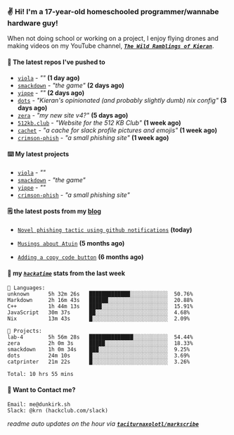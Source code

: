 ### ✌️ Hi! I'm a 17-year-old homeschooled programmer/wannabe hardware guy!

When not doing school or working on a project, I enjoy flying drones and making videos on my YouTube channel, [**_`The Wild Ramblings of Kieran`_**](https://youtube.com/@kieran.rambles).

#### 👷 The latest repos I've pushed to

- [`viola`](https://github.com/taciturnaxolotl/viola) - _""_ **(1 day ago)**
- [`smackdown`](https://github.com/taciturnaxolotl/smackdown) - _"the game"_ **(2 days ago)**
- [`yippe`](https://github.com/taciturnaxolotl/yippe) - _""_ **(2 days ago)**
- [`dots`](https://github.com/taciturnaxolotl/dots) - _"Kieran's opinionated (and probably slightly dumb) nix config"_ **(3 days ago)**
- [`zera`](https://github.com/taciturnaxolotl/zera) - _"my new site v4?"_ **(5 days ago)**
- [`512kb.club`](https://github.com/kevquirk/512kb.club) - _"Website for the 512 KB Club"_ **(1 week ago)**
- [`cachet`](https://github.com/taciturnaxolotl/cachet) - _"a cache for slack profile pictures and emojis"_ **(1 week ago)**
- [`crimson-phish`](https://github.com/taciturnaxolotl/crimson-phish) - _"a small phishing site"_ **(1 week ago)**

#### ⌨️ My latest projects

- [`viola`](https://github.com/taciturnaxolotl/viola) - _""_
- [`smackdown`](https://github.com/taciturnaxolotl/smackdown) - _"the game"_
- [`yippe`](https://github.com/taciturnaxolotl/yippe) - _""_
- [`crimson-phish`](https://github.com/taciturnaxolotl/crimson-phish) - _"a small phishing site"_

#### 🗒️ the latest posts from my [blog](https://dunkirk.sh)

- [`Novel phishing tactic using github notifications`](https://dunkirk.sh/blog/github-phishing/) **(today)**

- [`Musings about Atuin`](https://dunkirk.sh/blog/atuin/) **(5 months ago)**

- [`Adding a copy code button`](https://dunkirk.sh/blog/adding-a-copy-button/) **(6 months ago)**



#### 📡 my [_`hackatime`_](https://waka.hackclub.com) stats from the last week

```text
💾 Languages:
unknown      5h 32m 26s   █████████████░░░░░░░░░░░░  50.76%
Markdown     2h 16m 43s   ██████░░░░░░░░░░░░░░░░░░░  20.88%
C++          1h 44m 13s   ████░░░░░░░░░░░░░░░░░░░░░  15.91%
JavaScript   30m 37s      ██░░░░░░░░░░░░░░░░░░░░░░░  4.68%
Nix          13m 43s      █░░░░░░░░░░░░░░░░░░░░░░░░  2.09%

💼 Projects:
lab-4        5h 56m 28s   ██████████████░░░░░░░░░░░  54.44%
zera         2h 0m 3s     █████░░░░░░░░░░░░░░░░░░░░  18.33%
smackdown    1h 0m 34s    ███░░░░░░░░░░░░░░░░░░░░░░  9.25%
dots         24m 10s      █░░░░░░░░░░░░░░░░░░░░░░░░  3.69%
catprinter   21m 22s      █░░░░░░░░░░░░░░░░░░░░░░░░  3.26%

Total: 10 hrs 55 mins
```

#### 📮 Want to Contact me?

```text
Email: me@dunkirk.sh
Slack: @krn (hackclub.com/slack)
```

_readme auto updates on the hour via [**`taciturnaxolotl/markscribe`**](https://github.com/taciturnaxolotl/markscribe)_
